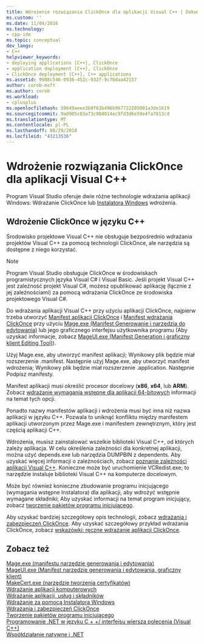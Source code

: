 ```yaml
---
title: Wdrożenie rozwiązania ClickOnce dla aplikacji Visual C++ | Dokumentacja firmy Microsoft
ms.custom: ''
ms.date: 11/04/2016
ms.technology:
- cpp-ide
ms.topic: conceptual
dev_langs:
- C++
helpviewer_keywords:
- deploying applications [C++], ClickOnce
- application deployment [C++], ClickOnce
- ClickOnce deployment [C++], C++ applications
ms.assetid: 9988c546-0936-452c-932f-9c76daa42157
author: corob-msft
ms.author: corob
ms.workload:
- cplusplus
ms.openlocfilehash: 59649aeee3b0f63b496b967722205001a3de1619
ms.sourcegitcommit: 9a0905c03a73c904014ec9fd3d6e59e4fa7813cd
ms.translationtype: MT
ms.contentlocale: pl-PL
ms.lasthandoff: 08/29/2018
ms.locfileid: "43213536"
---
```

# <a name="clickonce-deployment-for-visual-c-applications"></a>Wdrożenie rozwiązania ClickOnce dla aplikacji Visual C++
Program Visual Studio oferuje dwie różne technologie wdrażania aplikacji Windows: Wdrażanie ClickOnce lub [Instalatora Windows](/windows/desktop/Msi/windows-installer-portal) wdrożenia.  
  
## <a name="clickonce-deployment-in-c"></a>Wdrożenie ClickOnce w języku C++  
 Środowisko projektowe Visual C++ nie obsługuje bezpośrednio wdrażania projektów Visual C++ za pomocą technologii ClickOnce, ale narzędzia są dostępne z niego korzystać.  
  
> [!NOTE]
>  Program Visual Studio obsługuje ClickOnce w środowiskach programistycznych języka Visual C# i Visual Basic. Jeśli projekt Visual C++ jest zależność projekt Visual C#, możesz opublikować aplikację (łącznie z jej zależnościami) za pomocą wdrażania ClickOnce ze środowiska projektowego Visual C#.  
  
 Do wdrażania aplikacji Visual C++ przy użyciu aplikacji ClickOnce, najpierw trzeba utworzyć [Manifest aplikacji ClickOnce](/visualstudio/deployment/clickonce-application-manifest) i [Manifest wdrażania ClickOnce](/visualstudio/deployment/clickonce-deployment-manifest) przy użyciu [Mage.exe (Manifest Generowanie i narzędzia do edytowania)](/dotnet/framework/tools/mage-exe-manifest-generation-and-editing-tool) lub jego graficznego interfejsu użytkownika programu (Aby uzyskać informacje, zobacz [MageUI.exe (Manifest Generation i graficzny klient Editing Tool)](/dotnet/framework/tools/mageui-exe-manifest-generation-and-editing-tool-graphical-client)).  

  
 Użyj Mage.exe, aby utworzyć manifest aplikacji; Wynikowy plik będzie miał rozszerzenie .manifest. Następnie użyj Mage.exe, aby utworzyć manifest wdrożenia; Wynikowy plik będzie miał rozszerzenie .application. Następnie Podpisz manifesty.  
  
 Manifest aplikacji musi określić procesor docelowy (**x86**, **x64**, lub **ARM**). Zobacz [wdrażanie wymagania wstępne dla aplikacji 64-bitowych](/visualstudio/deployment/deploying-prerequisites-for-64-bit-applications) informacji na temat tych opcji.  
  
 Ponadto nazwy manifestów aplikacji i wdrożenia musi być inna niż nazwa aplikacji w języku C++. Pozwala to uniknąć konfliktu między manifestem aplikacji utworzonym przez Mage.exe i manifestem zewnętrznym, który jest częścią aplikacji C++.  
  
 Wdrożenia, musisz zainstalować wszelkie biblioteki Visual C++, od których zależy aplikacja. W celu określenia zależności dla konkretnej aplikacji, można użyć depends.exe lub narzędzia DUMPBIN z dependents. Aby uzyskać więcej informacji o zależnościach, zobacz [poznanie zależności aplikacji Visual C++](../ide/understanding-the-dependencies-of-a-visual-cpp-application.md). Konieczne może być uruchomienie VCRedist.exe; to narzędzie instaluje biblioteki Visual C++ na komputerze docelowym.  
  
 Może być również konieczne zbudowanie programu inicjującego (wymagania wstępne Instalatora) dla aplikacji, aby wdrożyć wstępnie wymagane składniki; Aby uzyskać informacji na temat program inicjujący, zobacz [tworzenie pakietów programu inicjującego](/visualstudio/deployment/creating-bootstrapper-packages).  
  
 Aby uzyskać bardziej szczegółowy opis technologii, zobacz [wdrażania i zabezpieczeń ClickOnce](/visualstudio/deployment/clickonce-security-and-deployment). Aby uzyskać szczegółowy przykład wdrażania ClickOnce, zobacz [wskazówki: ręczne wdrażanie aplikacji ClickOnce](/visualstudio/deployment/walkthrough-manually-deploying-a-clickonce-application).  
  
## <a name="see-also"></a>Zobacz też  
 [Mage.exe (manifestu narzędzie generowania i edytowania)](/dotnet/framework/tools/mage-exe-manifest-generation-and-editing-tool)   
 [MageUI.exe (Manifest narzędzie generowania i edytowania, graficzny klient)](/dotnet/framework/tools/mageui-exe-manifest-generation-and-editing-tool-graphical-client)   
 [MakeCert.exe (narzędzie tworzenia certyfikatów)](https://msdn.microsoft.com/library/windows/desktop/aa386968)   
 [Wdrażanie aplikacji komputerowych](../ide/deploying-native-desktop-applications-visual-cpp.md)   
 [Wdrażanie aplikacji, usług i składników](/visualstudio/deployment/deploying-applications-services-and-components)   
 [Wdrażanie za pomocą Instalatora Windows](https://msdn.microsoft.com/121be21b-b916-43e2-8f10-8b080516d2a0)   
 [Wdrażania i zabezpieczeń ClickOnce](/visualstudio/deployment/clickonce-security-and-deployment)   
 [Tworzenie pakietów programu inicjującego](/visualstudio/deployment/creating-bootstrapper-packages)   
 [Programowanie .NET w języku C + +/ interfejsu wiersza polecenia (Visual C++)](../dotnet/dotnet-programming-with-cpp-cli-visual-cpp.md)   
 [Współdziałanie natywne i .NET](../dotnet/native-and-dotnet-interoperability.md)